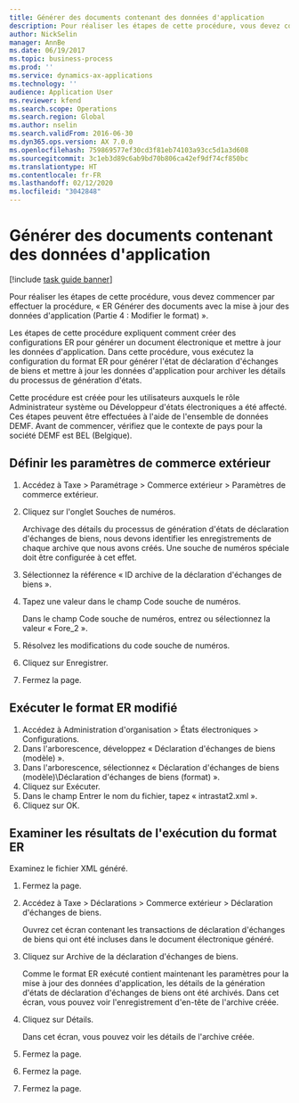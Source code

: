 ```yaml
---
title: Générer des documents contenant des données d'application
description: Pour réaliser les étapes de cette procédure, vous devez commencer par effectuer la procédure, « ER Générer des documents avec la mise à jour des données d'application (Partie 4 - Modifier le format) ».
author: NickSelin
manager: AnnBe
ms.date: 06/19/2017
ms.topic: business-process
ms.prod: ''
ms.service: dynamics-ax-applications
ms.technology: ''
audience: Application User
ms.reviewer: kfend
ms.search.scope: Operations
ms.search.region: Global
ms.author: nselin
ms.search.validFrom: 2016-06-30
ms.dyn365.ops.version: AX 7.0.0
ms.openlocfilehash: 759869577ef30cd3f81eb74103a93cc5d1a3d608
ms.sourcegitcommit: 3c1eb3d89c6ab9bd70b806ca42ef9df74cf850bc
ms.translationtype: HT
ms.contentlocale: fr-FR
ms.lasthandoff: 02/12/2020
ms.locfileid: "3042848"
---
```

# <a name="generate-documents-that-have-application-data"></a>Générer des documents contenant des données d'application

[!include [task guide banner](../../includes/task-guide-banner.md)]

Pour réaliser les étapes de cette procédure, vous devez commencer par effectuer la procédure, « ER Générer des documents avec la mise à jour des données d'application (Partie 4 : Modifier le format) ».



Les étapes de cette procédure expliquent comment créer des configurations ER pour générer un document électronique et mettre à jour les données d'application. Dans cette procédure, vous exécutez la configuration du format ER pour générer l'état de déclaration d'échanges de biens et mettre à jour les données d'application pour archiver les détails du processus de génération d'états.



Cette procédure est créée pour les utilisateurs auxquels le rôle Administrateur système ou Développeur d'états électroniques a été affecté. Ces étapes peuvent être effectuées à l'aide de l'ensemble de données DEMF. Avant de commencer, vérifiez que le contexte de pays pour la société DEMF est BEL (Belgique).


## <a name="set-up-foreign-trade-parameters"></a>Définir les paramètres de commerce extérieur
1. Accédez à Taxe > Paramétrage > Commerce extérieur > Paramètres de commerce extérieur.
2. Cliquez sur l'onglet Souches de numéros.

    Archivage des détails du processus de génération d'états de déclaration d'échanges de biens, nous devons identifier les enregistrements de chaque archive que nous avons créés. Une souche de numéros spéciale doit être configurée à cet effet.  

3. Sélectionnez la référence « ID archive de la déclaration d'échanges de biens ».
4. Tapez une valeur dans le champ Code souche de numéros.

    Dans le champ Code souche de numéros, entrez ou sélectionnez la valeur « Fore_2 ».  

5. Résolvez les modifications du code souche de numéros.
6. Cliquez sur Enregistrer.
7. Fermez la page.

## <a name="run-modified-er-format"></a>Exécuter le format ER modifié
1. Accédez à Administration d'organisation > États électroniques > Configurations.
2. Dans l'arborescence, développez « Déclaration d'échanges de biens (modèle) ».
3. Dans l'arborescence, sélectionnez « Déclaration d'échanges de biens (modèle)\Déclaration d'échanges de biens (format) ».
4. Cliquez sur Exécuter.
5. Dans le champ Entrer le nom du fichier, tapez « intrastat2.xml ».
6. Cliquez sur OK.

## <a name="review-er-format-executions-results"></a>Examiner les résultats de l'exécution du format ER
Examinez le fichier XML généré.  
1. Fermez la page.
2. Accédez à Taxe > Déclarations > Commerce extérieur > Déclaration d'échanges de biens.

    Ouvrez cet écran contenant les transactions de déclaration d'échanges de biens qui ont été incluses dans le document électronique généré.  

3. Cliquez sur Archive de la déclaration d'échanges de biens.

    Comme le format ER exécuté contient maintenant les paramètres pour la mise à jour des données d'application, les détails de la génération d'états de déclaration d'échanges de biens ont été archivés. Dans cet écran, vous pouvez voir l'enregistrement d'en-tête de l'archive créée.  

4. Cliquez sur Détails.

    Dans cet écran, vous pouvez voir les détails de l'archive créée.  

5. Fermez la page.
6. Fermez la page.
7. Fermez la page.

